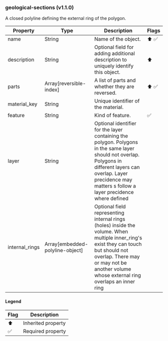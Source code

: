 ### geological-sections (v1.1.0)
A closed polyline defining the external ring of the polygon.

| Property | Type | Description | Flags |
|---|---|---|---|
| name | String | Name of the object. | ⬆️ ✅ |
| description | String | Optional field for adding additional description to uniquely identify this object. | ⬆️ |
| parts | Array[reversible-index] | A list of parts and whether they are reversed. | ⬆️ ✅ |
| material_key | String | Unique identifier of the material. |  |
| feature | String | Kind of feature. | ✅ |
| layer | String | Optional identifier for the layer containing the polygon. Polygons in the same layer should not overlap. Polygons in different layers can overlap. Layer precidence may matters s follow a layer precidence where defined |  |
| internal_rings | Array[embedded-polyline-object] | Optional field representing internal rings (holes) inside the volume. When multiple inner_ring's exist they can touch but should not overlap. There may or may not be another volume whose external ring overlaps an inner ring |  |


#### Legend

| Flag | Description |
| --- | --- |
| ⬆️ | Inherited property |
| ✅ | Required property |

